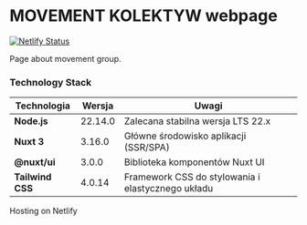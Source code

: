 # MOVEMENT KOLEKTYW webpage

[![Netlify Status](https://api.netlify.com/api/v1/badges/78d13553-f15a-40aa-b2e5-0476bfa32091/deploy-status)](https://app.netlify.com/sites/movementkolektyw/deploys)

Page about movement group.

### Technology Stack

| **Technologia** | **Wersja**      | **Uwagi**                                              |
|-----------------|-----------------|--------------------------------------------------------|
| **Node.js**     | 22.14.0         | Zalecana stabilna wersja LTS 22.x                      |
| **Nuxt 3**      | 3.16.0          | Główne środowisko aplikacji (SSR/SPA)                  |
| **@nuxt/ui**    | 3.0.0           | Biblioteka komponentów Nuxt UI                         |
| **Tailwind CSS**| 4.0.14          | Framework CSS do stylowania i elastycznego układu      |


Hosting on Netlify
